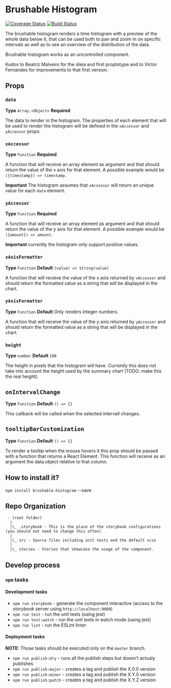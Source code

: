 # Brushable Histogram

[![Coverage Status](https://coveralls.io/repos/github/feedzai/brushable-histogram/badge.svg?branch=master)](https://coveralls.io/github/feedzai/brushable-histogram?branch=master)
[![Build Status](https://travis-ci.com/feedzai/brushable-histogram.svg?branch=master)](https://travis-ci.com/feedzai/brushable-histogram)

The brushable histogram renders a time histogram with a preview of the whole data below it, that can be used both to
pan and zoom in on specific intervals as well as to see an overview of the distribution of the data.

Brushable histogram works as an uncontrolled component.

Kudos to Beatriz Malveiro for the ideia and first proptotype and to Victor Fernandes for improvements to that first version.

## Props

### `data`
**Type** `Array.<Object>` **Required**

The data to render in the histogram. The properties of each element that will be used to render the histogram will be defined in the `xAccessor` and `yAccessor` props.

### `xAccessor`
**Type** `Function` **Required**

A function that will receive an array element as argument and that should return the value of the x axis for that element. A possible example would be `({timestamp}) => timestamp`.

**Important** The histogram assumes that `xAccessor` will return an unique value for each `data` element.

### `yAccessor`
**Type** `Function` **Required**

A function that will receive an array element as argument and that should return the value of the y axis for that element. A possible example would be `({amount}) => amount`.

**Important** currently the histogram only support positive values.

### `xAxisFormatter`
**Type** `Function` **Default** `(value) => String(value)`

A function that will receive the value of the x axis returned by `xAccessor` and should return the formatted value as a string that will be displayed in the chart.

### `yAxisFormatter`
**Type** `Function` **Default** Only renders integer numbers.

A function that will receive the value of the y axis returned by `yAccessor` and should return the formatted value as a string that will be displayed in the chart.

### `height`
**Type** `number` **Default** `100`

The height in pixels that the histogram will have. Currently this does not take into account the height used by the summary chart (TODO: make this the real height).

## `onIntervalChange`
**Type** `Function` **Default** `() => {}`

This callback will be called when the selected intervall changes.

## `tooltipBarCustomization`
**Type** `Function` **Default** `() => {}`

To render a tooltip when the mouse hovers it this prop should be passed with a function that returns a React Element. This function will receive as an argument the data object relative to that column.

## How to install it?
`npm install brushable-histogram` --save

## Repo Organization
```
 - (root folder)
  |
  |\_ .storybook - This is the place of the storybook configurations (you should not need to change this often)
  |
  |\_ src - Source files including unit tests and the default scss
  |
  |\_ stories - Stories that showcase the usage of the component.
```
## Develop process

### `npm` tasks

#### Development tasks
- `npm run storybook` - generate the component interactive (access to the storybook server using `http://localhost:9000`)
- `npm run test` - run the unit tests (using jest)
- `npm run test:watch` - run the unit tests in watch mode (using jest)
- `npm run lint` - run the ESLint linter

#### Deployment tasks

**NOTE:** Those tasks should be executed only on the `master` branch.

- `npm run publish:dry` - runs all the publish steps but doesn't actualy publishes
- `npm run publish:major` - creates a tag and publish the X.0.0 version
- `npm run publish:minor` - creates a tag and publish the X.Y.0 version
- `npm run publish:patch` - creates a tag and publish the X.Y.Z version
